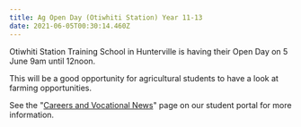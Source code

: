 ```yaml
---
title: Ag Open Day (Otiwhiti Station) Year 11-13
date: 2021-06-05T00:30:14.460Z
---
```

Otiwhiti Station Training School in Hunterville is having their Open Day on 5 June 9am until 12noon.  

This will be a good opportunity for agricultural students to have a look at farming opportunities.  

See the "[Careers and Vocational News](https://www.whanganuihigh.school.nz/news-and-events/careers-and-vocational/)" page on our student portal for more information.